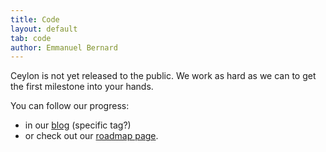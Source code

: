 ```yaml
---
title: Code  
layout: default
tab: code
author: Emmanuel Bernard
---
```

Ceylon is not yet released to the public. We work as hard as we can to get the first milestone into your hands.

You can follow our progress:

* in our [blog](/blog) (specific tag?)
* or check out our [roadmap page](/documentation/roadmap).